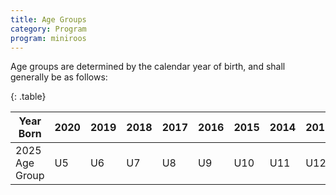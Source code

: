 ```yaml
---
title: Age Groups
category: Program
program: miniroos
---
```


Age groups are determined by the calendar year of birth, and shall generally be as follows:

{: .table}

| Year Born | 2020 | 2019 | 2018 | 2017 | 2016 | 2015 | 2014 | 2013 |
|-----------|------|------|------|------|------|------|------|------|
| 2025 Age Group | U5 | U6 | U7 | U8 | U9 | U10 | U11 | U12 |
